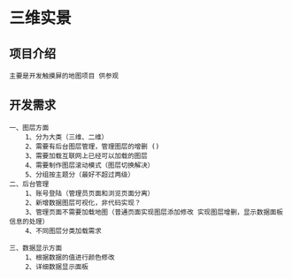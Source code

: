 # 三维实景
## 项目介绍
    主要是开发触摸屏的地图项目 供参观
## 开发需求
    一、图层方面
        1、分为大类（三维、二维）
        2、需要有后台图层管理，管理图层的增删 ()
        3、需要加载互联网上已经可以加载的图层
        4、需要制作图层滚动模式（图层切换解决）
        5、分组按主题分（最好不超过两级）
    二、后台管理
        1、账号登陆（管理员页面和浏览页面分离）
        2、新增数据图层可视化，非代码实现？
        3、管理页面不需要加载地图（普通页面实现图层添加修改 实现图层增删，显示数据面板信息的处理）
        4、不同图层分类加载需求
        
    三、数据显示方面
        1、根据数据的值进行颜色修改
        2、详细数据显示面板